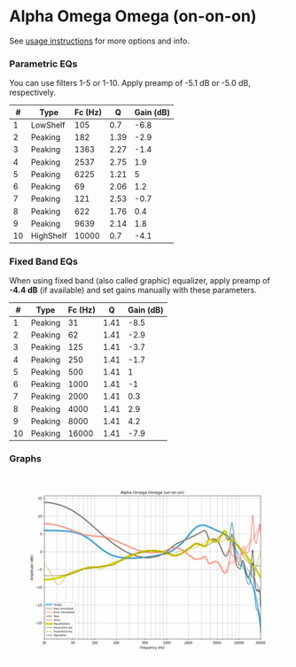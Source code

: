# Alpha Omega Omega (on-on-on)
See [usage instructions](https://github.com/jaakkopasanen/AutoEq#usage) for more options and info.

### Parametric EQs
You can use filters 1-5 or 1-10. Apply preamp of -5.1 dB or -5.0 dB, respectively.

|   # | Type      |   Fc (Hz) |    Q |   Gain (dB) |
|-----|-----------|-----------|------|-------------|
|   1 | LowShelf  |       105 | 0.7  |        -6.8 |
|   2 | Peaking   |       182 | 1.39 |        -2.9 |
|   3 | Peaking   |      1363 | 2.27 |        -1.4 |
|   4 | Peaking   |      2537 | 2.75 |         1.9 |
|   5 | Peaking   |      6225 | 1.21 |         5   |
|   6 | Peaking   |        69 | 2.06 |         1.2 |
|   7 | Peaking   |       121 | 2.53 |        -0.7 |
|   8 | Peaking   |       622 | 1.76 |         0.4 |
|   9 | Peaking   |      9639 | 2.14 |         1.8 |
|  10 | HighShelf |     10000 | 0.7  |        -4.1 |

### Fixed Band EQs
When using fixed band (also called graphic) equalizer, apply preamp of **-4.4 dB** (if available) and set gains manually with these parameters.

|   # | Type    |   Fc (Hz) |    Q |   Gain (dB) |
|-----|---------|-----------|------|-------------|
|   1 | Peaking |        31 | 1.41 |        -8.5 |
|   2 | Peaking |        62 | 1.41 |        -2.9 |
|   3 | Peaking |       125 | 1.41 |        -3.7 |
|   4 | Peaking |       250 | 1.41 |        -1.7 |
|   5 | Peaking |       500 | 1.41 |         1   |
|   6 | Peaking |      1000 | 1.41 |        -1   |
|   7 | Peaking |      2000 | 1.41 |         0.3 |
|   8 | Peaking |      4000 | 1.41 |         2.9 |
|   9 | Peaking |      8000 | 1.41 |         4.2 |
|  10 | Peaking |     16000 | 1.41 |        -7.9 |

### Graphs
![](./Alpha%20Omega%20Omega%20(on-on-on).png)
